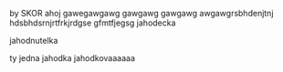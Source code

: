 by SKOR ahoj
gawegawgawg
gawgawg
gawgawg
awgawgrsbhdenjtnj
hdsbhdsrnjrtfrkjrdgse
gfmtfjegsg
 jahodecka


jahodnutelka


ty jedna jahodka jahodkovaaaaaa
